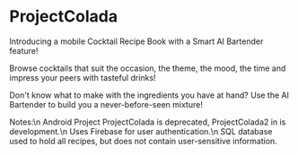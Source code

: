 # ProjectColada

Introducing a mobile Cocktail Recipe Book with a Smart AI Bartender feature!

Browse cocktails that suit the occasion, the theme, the mood, the time and impress your peers with tasteful drinks!

Don't know what to make with the ingredients you have at hand? Use the AI Bartender to build you a never-before-seen mixture!

Notes:\n
Android Project ProjectColada is deprecated, ProjectColada2 in is development.\n
Uses Firebase for user authentication.\n
SQL database used to hold all recipes, but does not contain user-sensitive information.
